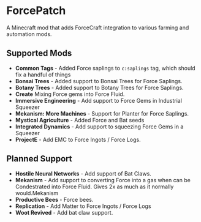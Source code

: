 # ForcePatch

A Minecraft mod that adds ForceCraft integration to various farming and automation mods.

## Supported Mods

- **Common Tags** - Added Force saplings to `c:saplings` tag, which should fix a handful of things
- **Bonsai Trees** - Added support to Bonsai Trees for Force Saplings.
- **Botany Trees** - Added support to Botany Trees for Force Saplings.
- **Create** Mixing Force gems into Force Fluid.
- **Immersive Engineering** - Add support to Force Gems in Industrial Squeezer
- **Mekanism: More Machines** - Support for Planter for Force Saplings.
- **Mystical Agriculture** - Added Force and Bat seeds
- **Integrated Dynamics** - Add support to squeezing Force Gems in a Squeezer
- **ProjectE** - Add EMC to Force Ingots / Force Logs.

## Planned Support
- **Hostile Neural Networks** - Add support of Bat Claws.
- **Mekanism** - Add support to converting Force into a gas when can be Condestrated into Force Fluid. Gives 2x as much as it normally would.Mekanism 
- **Productive Bees** - Force bees.
- **Replication** - Add Matter to Force Ingots / Force Logs
- **Woot Revived** - Add bat claw support.


